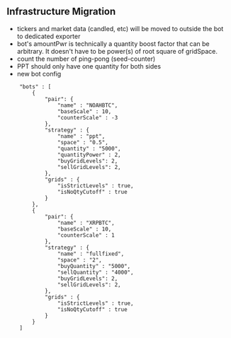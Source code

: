 ## Infrastructure Migration


- tickers and market data (candled, etc) will be moved to outside the bot to dedicated exporter
- bot's amountPwr is technically a quantity boost factor that can be arbitrary. It doesn't have to be power(s) of root square of gridSpace.
- count the number of ping-pong (seed-counter)
- PPT should only have one quantity for both sides
- new bot config

```
    "bots" : [
        {
            "pair": {
                "name" : "NOAHBTC",
                "baseScale" : 10,
                "counterScale" : -3
            },
            "strategy" : {
                "name" : "ppt",
                "space" : "0.5",
                "quantity" : "5000",
                "quantityPower" : 2,
                "buyGridLevels": 2,
                "sellGridLevels": 2,
            },
            "grids" : {
                "isStrictLevels" : true,
                "isNoQtyCutoff" : true
            }
        },
        {
            "pair": {
                "name" : "XRPBTC",
                "baseScale" : 10,
                "counterScale" : 1
            },
            "strategy" : {
                "name" : "fullfixed",
                "space" : "2",
                "buyQuantity" : "5000",
                "sellQuantity" : "4000",
                "buyGridLevels": 2,
                "sellGridLevels": 2,
            },
            "grids" : {
                "isStrictLevels" : true,
                "isNoQtyCutoff" : true
            }
        }
    ]
```